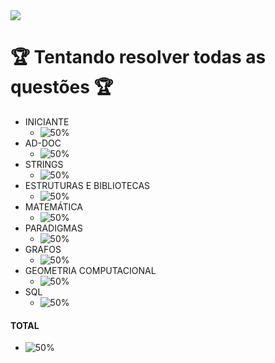 <html>
<div style='display:inline'>
<img src="https://resources.beecrowd.com.br/judge/img/5.0/logo-beecrowd.png?1635097036" />
<h1>🏆 Tentando resolver todas as questões 🏆 </h2>
</div>
</html>

- INICIANTE 
  - ![50%](https://progress-bar.dev/23)
- AD-DOC 
  - ![50%](https://progress-bar.dev/0)
- STRINGS 
  - ![50%](https://progress-bar.dev/0)
- ESTRUTURAS E BIBLIOTECAS 
  - ![50%](https://progress-bar.dev/0)
- MATEMÁTICA 
  - ![50%](https://progress-bar.dev/0)
- PARADIGMAS 
  - ![50%](https://progress-bar.dev/0)
- GRAFOS 
  - ![50%](https://progress-bar.dev/0)
- GEOMETRIA COMPUTACIONAL
  - ![50%](https://progress-bar.dev/0)
- SQL
  - ![50%](https://progress-bar.dev/41)
  
#### TOTAL
 - ![50%](https://progress-bar.dev/5)
